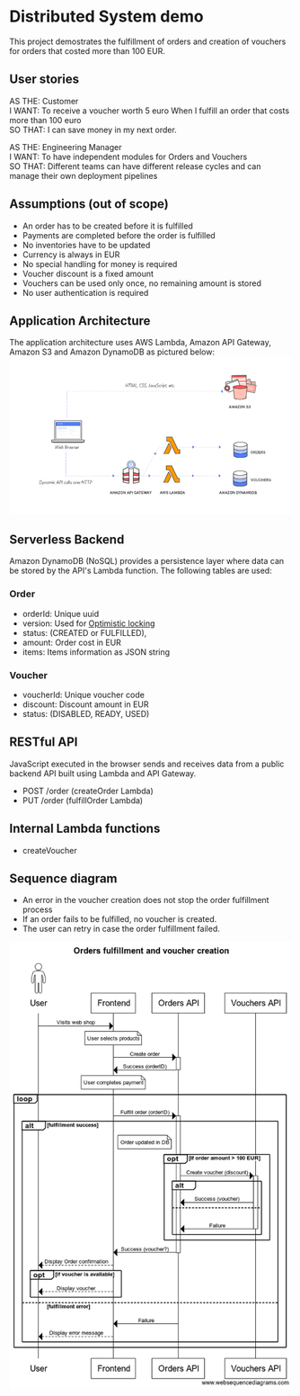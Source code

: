 # Distributed System demo
This project demostrates the fulfillment of orders and creation of vouchers for orders that costed more than 100 EUR.

## User stories
AS THE: Customer<br/>
I WANT: To receive a voucher worth 5 euro When I fulfill an order that costs more than 100 euro<br/>
SO THAT: I can save money in my next order.<br/>

AS THE: Engineering Manager<br/>
I WANT: To have independent modules for Orders and Vouchers<br/>
SO THAT: Different teams can have different release cycles and can manage their own deployment pipelines<br/>

## Assumptions (out of scope)
- An order has to be created before it is fulfilled
- Payments are completed before the order is fulfilled
- No inventories have to be updated
- Currency is always in EUR
- No special handling for money is required
- Voucher discount is a fixed amount
- Vouchers can be used only once, no remaining amount is stored
- No user authentication is required

## Application Architecture
The application architecture uses AWS Lambda, Amazon API Gateway, Amazon S3 and Amazon DynamoDB as pictured below:
![Application Architecture](./doc/images/architecture.png)

## Serverless Backend
Amazon DynamoDB (NoSQL) provides a persistence layer where data can be stored by the API's Lambda function. The following tables are used:

### Order
  - orderId: Unique uuid 
  - version: Used for [Optimistic locking](https://docs.aws.amazon.com/amazondynamodb/latest/developerguide/DynamoDBMapper.OptimisticLocking.html) 
  - status: (CREATED or FULFILLED), 
  - amount: Order cost in EUR
  - items: Items information as JSON string

### Voucher
  - voucherId: Unique voucher code
  - discount: Discount amount in EUR
  - status: (DISABLED, READY, USED)

## RESTful API
JavaScript executed in the browser sends and receives data from a public backend API built using Lambda and API Gateway.
  - POST /order (createOrder Lambda)
  - PUT /order (fulfillOrder Lambda)

## Internal Lambda functions
  - createVoucher 

## Sequence diagram
- An error in the voucher creation does not stop the order fulfillment process <br/>
- If an order fails to be fulfilled, no voucher is created.
- The user can retry in case the order fulfillment failed.

![Success case](./doc/images/seq-diagram.png)
